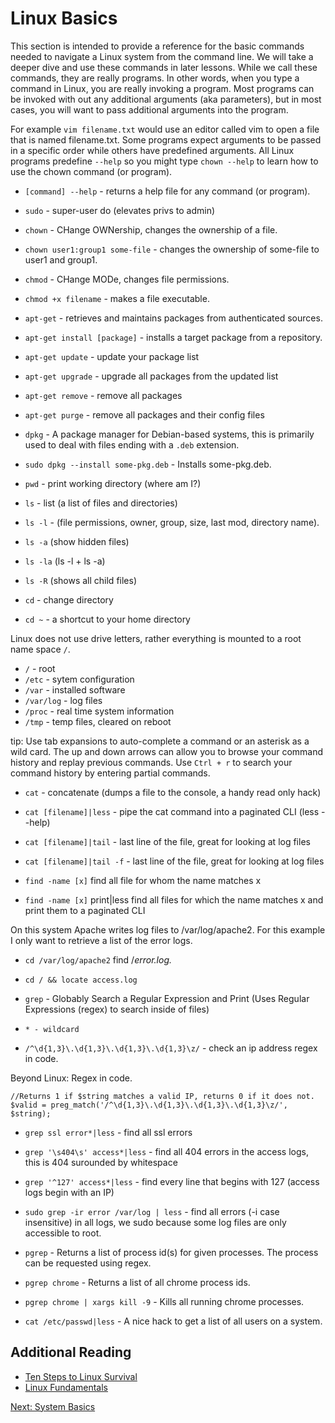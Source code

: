 # Linux Basics

This section is intended to provide a reference for the basic commands needed to navigate a Linux system from the command line. We will take a deeper dive and use these commands in later lessons. While we call these commands, they are really programs. In other words, when you type a command in Linux, you are really invoking a program. Most programs can be invoked with out any additional arguments (aka parameters), but in most cases, you will want to pass additional arguments into the program.

For example ````vim filename.txt```` would use an editor called vim to open a file that is named filename.txt. Some programs expect arguments to  be passed in a specific order while others have predefined arguments. All Linux programs predefine ````--help```` so you might type ````chown --help```` to learn how to use the chown command (or program).

* ````[command] --help```` - returns a help file for any command (or program).
* ````sudo```` - super-user do (elevates privs to admin)
* ````chown```` - CHange OWNership, changes the ownership of a file.
* ````chown user1:group1 some-file```` - changes the ownership of some-file to user1 and group1.
* ````chmod```` - CHange MODe, changes file permissions.
* ````chmod +x filename```` - makes a file executable.

* ````apt-get```` - retrieves and maintains packages from authenticated sources.
* ````apt-get install [package]```` - installs a target package from a repository.
* ````apt-get update```` - update your package list
* ````apt-get upgrade```` - upgrade all packages from the updated list
* ````apt-get remove```` - remove all packages
* ````apt-get purge```` - remove all packages and their config files

* ````dpkg```` - A package manager for Debian-based systems, this is primarily used to deal with files ending with a ````.deb```` extension.
* ````sudo dpkg --install some-pkg.deb```` - Installs some-pkg.deb.

* ````pwd```` - print working directory (where am I?)
* ````ls```` - list (a list of files and directories)
* ````ls -l```` - (file permissions, owner, group, size, last mod, directory name).
* ````ls -a```` (show hidden files)
* ````ls -la```` (ls -l + ls -a)
* ````ls -R```` (shows all child files)
* ````cd```` - change directory
* ````cd ~```` - a shortcut to your home directory

Linux does not use drive letters, rather everything is mounted to a root name space ````/````.
* ````/```` - root
* ````/etc```` - sytem configuration
* ````/var```` - installed software
* ````/var/log```` - log files
* ````/proc```` - real time system information
* ````/tmp```` - temp files, cleared on reboot

tip: Use tab expansions to auto-complete a command or an asterisk as a wild card. The up and down arrows can allow you to browse your command history and replay previous commands. Use ````Ctrl + r```` to search your command history by entering partial commands.

* ````cat```` - concatenate (dumps a file to the console, a handy read only hack)
* ````cat [filename]|less```` - pipe the cat command into a paginated CLI (less --help)
* ````cat [filename]|tail```` - last line of the file, great for looking at log files
* ````cat [filename]|tail -f```` - last line of the file, great for looking at log files

* ````find -name [x]```` find all file for whom the name matches x
* ````find -name [x]```` print|less find all files for which the name matches x and print them to a paginated CLI

On this system Apache writes log files to /var/log/apache2. For this example I only want to retrieve a list of the error logs.
* ````cd /var/log/apache2```` find /*error.log.*

* ````cd / && locate access.log````


* ````grep```` - Globably Search a Regular Expression and Print (Uses Regular Expressions (regex) to search inside of files)
* ````* - wildcard````
* ````/^\d{1,3}\.\d{1,3}\.\d{1,3}\.\d{1,3}\z/```` - check an ip address regex in code.

Beyond Linux: Regex in code.
````
//Returns 1 if $string matches a valid IP, returns 0 if it does not.
$valid = preg_match('/^\d{1,3}\.\d{1,3}\.\d{1,3}\.\d{1,3}\z/', $string);
````

* ````grep ssl error*|less```` - find all ssl errors

* ````grep '\s404\s' access*|less```` - find all 404 errors in the access logs, this is 404 surounded by whitespace

* ````grep '^127' access*|less```` - find every line that begins with 127 (access logs begin with an IP)

* ````sudo grep -ir error /var/log | less```` - find all errors (-i case insensitive) in all logs, we sudo because some log files are only accessible to root.

* ````pgrep```` - Returns a list of process id(s) for given processes. The process can be requested using regex.

* ````pgrep chrome```` - Returns a list of all chrome process ids.

* ````pgrep chrome | xargs kill -9```` - Kills all running chrome processes.

* ````cat /etc/passwd|less```` - A nice hack to get a list of all users on a system.

## Additional Reading
* [Ten Steps to Linux Survival](http://dullroar.com/book/TenStepsToLinuxSurvival.pdf)
* [Linux Fundamentals](http://linux-training.be/files/books/LinuxFun.pdf)


[Next: System Basics](03-SystemBasics.md)
